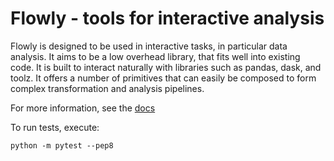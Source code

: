 # Flowly - tools for interactive analysis

Flowly is designed to be used in interactive tasks, in particular data
analysis. It aims to be a low overhead library, that fits well into existing
code. It is built to interact naturally with libraries such as pandas, dask,
and toolz. It offers a number of primitives that can easily be composed to form
complex transformation and analysis pipelines.

For more information, see the [docs](https://py-flowly.readthedocs.io/en/latest/)

To run tests, execute:

    python -m pytest --pep8